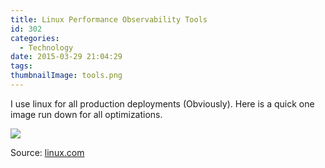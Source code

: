```yaml
---
title: Linux Performance Observability Tools
id: 302
categories:
  - Technology
date: 2015-03-29 21:04:29
tags:
thumbnailImage: tools.png
---
```


I use linux for all production deployments (Obviously). Here is a quick one image run down for all optimizations.

<!--more-->

[![](linux-performance-observability-tools/tools.png)](linux-performance-observability-tools/tools.png)

Source: [linux.com][linux-com]

[linux-com]: https://www.linux.com/news/enterprise/systems-management/785426-a-template-for-monitoring-linux-performance-tools-like-from-netflix
